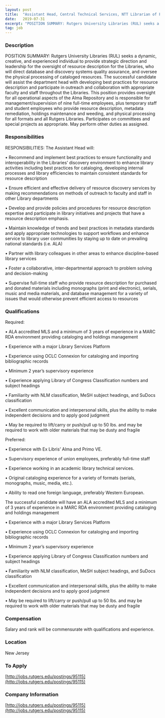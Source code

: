 ```yaml
---
layout: post
title:  "Assistant Head, Central Technical Services, NTT Librarian of Practice I or II  - Rutgers University Libraries"
date:   2019-07-31
excerpt: "POSITION SUMMARY: Rutgers University Libraries (RUL) seeks a dynamic, creative, and experienced individual to provide strategic direction and leadership for the oversight of resource description for the Libraries, who will direct database and discovery systems quality assurance, and oversee the physical processing of cataloged resources. The successful candidate will assist..."
tag: job
---
```


### Description   

 	

POSITION SUMMARY: Rutgers University Libraries (RUL) seeks a dynamic, creative, and experienced individual to provide strategic direction and leadership for the oversight of resource description for the Libraries, who will direct database and discovery systems quality assurance, and oversee the physical processing of cataloged resources. The successful candidate will assist the department head with developing best practices for resource description and participate in outreach and collaboration with appropriate faculty and staff throughout the Libraries. This position provides oversight for all operational aspects of the Alma Repository and is responsible for management/supervision of nine full-time employees, plus temporary staff and student employees who provide resource description, metadata remediation, holdings maintenance and weeding, and physical processing for all formats and all Rutgers Libraries. Participates on committees and special projects as appropriate. May perform other duties as assigned.




### Responsibilities   

RESPONSIBILITIES:
The Assistant Head will:

•  Recommend and implement best practices to ensure functionality and interoperability in the Libraries’ discovery environment to enhance library activities including best practices for cataloging, developing internal processes and library efficiencies to maintain consistent standards for resource description

•  Ensure efficient and effective delivery of resource discovery services by making recommendations on methods of outreach to faculty and staff in other Library departments

•  Develop and provide policies and procedures for resource description expertise and participate in library initiatives and projects that have a resource description emphasis.

•  Maintain knowledge of trends and best practices in metadata standards and apply appropriate technologies to support workflows and enhance service to library user communities by staying up to date on prevailing national standards (i.e. ALA)

•  Partner with library colleagues in other areas to enhance discipline-based library services

•  Foster a collaborative, inter-departmental approach to problem solving and decision-making

•  Supervise full-time staff who provide resource description for purchased and donated materials including monographs (print and electronic), serials, music and media materials, and database management for a variety of issues that would otherwise prevent efficient access to resources


### Qualifications   

Required:

•  ALA accredited MLS and a minimum of 3 years of experience in a MARC RDA environment providing cataloging and holdings management

•  Experience with a major Library Services Platform

•  Experience using OCLC Connexion for cataloging and importing bibliographic records

•  Minimum 2 year’s supervisory experience

•  Experience applying Library of Congress Classification numbers and subject headings

•  Familiarity with NLM classification, MeSH subject headings, and SuDocs classification

•  Excellent communication and interpersonal skills, plus the ability to make independent decisions and to apply good judgment

•  May be required to lift/carry or push/pull up to 50 lbs. and may be required to work with older materials that may be dusty and fragile

Preferred:

•  Experience with Ex Libris’ Alma and Primo VE.

•  Supervisory experience of union employees, preferably full-time staff

•  Experience working in an academic library technical services.

•  Original cataloging experience for a variety of formats (serials, monographs, music, media, etc.).

•  Ability to read one foreign language, preferably Western European.


The successful candidate will have an
ALA accredited MLS and a minimum of 3 years of experience in a MARC RDA environment providing cataloging and holdings management

•  Experience with a major Library Services Platform

•  Experience using OCLC Connexion for cataloging and importing bibliographic records

•  Minimum 2 year’s supervisory experience

•  Experience applying Library of Congress Classification numbers and subject headings

•  Familiarity with NLM classification, MeSH subject headings, and SuDocs classification

•  Excellent communication and interpersonal skills, plus the ability to make independent decisions and to apply good judgment

•  May be required to lift/carry or push/pull up to 50 lbs. and may be required to work with older materials that may be dusty and fragile


### Compensation   

Salary and rank will be commensurate with qualifications and experience.


### Location   

New Jersey




### To Apply   

[http://jobs.rutgers.edu/postings/95115](http://jobs.rutgers.edu/postings/95115)


### Company Information   

[http://jobs.rutgers.edu/postings/95115](http://jobs.rutgers.edu/postings/95115)



